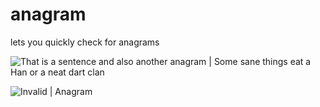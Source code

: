 anagram
=======
lets you quickly check for anagrams

![That is a sentence and also another anagram | Some sane things eat a Han or a neat dart clan](https://i.imgur.com/XlQ4N7N.png)


![Invalid | Anagram](https://i.imgur.com/1PfEWgm.png)

